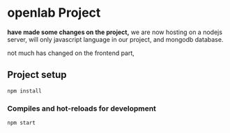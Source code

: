 # openlab Project

**have made some changes on the project,**
we are now hosting on a nodejs server, will only javascript language in our project, and mongodb database.

not much has changed on the frontend part,
## Project setup
```
npm install
```

### Compiles and hot-reloads for development
```
npm start
```

